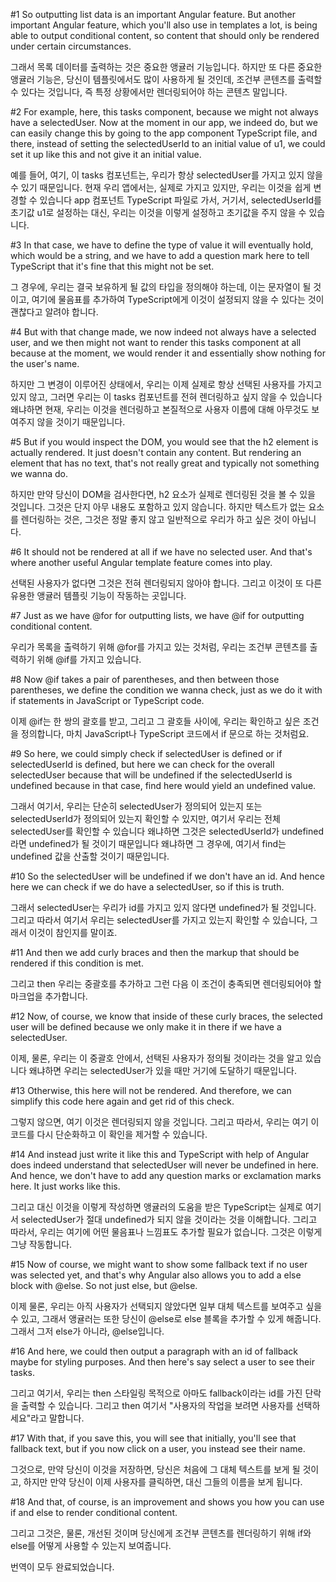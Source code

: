 #1
So outputting list data
is an important Angular feature.
But another important Angular feature,
which you'll also use in templates a lot,
is being able to output conditional content,
so content that should only be rendered
under certain circumstances.

그래서 목록 데이터를 출력하는 것은
중요한 앵귤러 기능입니다.
하지만 또 다른 중요한 앵귤러 기능은,
당신이 템플릿에서도 많이 사용하게 될 것인데,
조건부 콘텐츠를 출력할 수 있다는 것입니다,
즉 특정 상황에서만 렌더링되어야 하는
콘텐츠 말입니다.

#2
For example, here, this tasks component,
because we might not always have a selectedUser.
Now at the moment in our app, we indeed do,
but we can easily change this
by going to the app component TypeScript file,
and there, instead of setting the selectedUserId
to an initial value of u1, we could set it up like this
and not give it an initial value.

예를 들어, 여기, 이 tasks 컴포넌트는,
우리가 항상 selectedUser를 가지고 있지 않을 수 있기 때문입니다.
현재 우리 앱에서는, 실제로 가지고 있지만,
우리는 이것을 쉽게 변경할 수 있습니다
app 컴포넌트 TypeScript 파일로 가서,
거기서, selectedUserId를 초기값 u1로
설정하는 대신, 우리는 이것을 이렇게 설정하고
초기값을 주지 않을 수 있습니다.

#3
In that case, we have to define the type of value
it will eventually hold, which would be a string,
and we have to add a question mark here to tell TypeScript
that it's fine that this might not be set.

그 경우에, 우리는 결국 보유하게 될
값의 타입을 정의해야 하는데, 이는 문자열이 될 것이고,
여기에 물음표를 추가하여 TypeScript에게
이것이 설정되지 않을 수 있다는 것이 괜찮다고 알려야 합니다.

#4
But with that change made,
we now indeed not always have a selected user,
and we then might not want
to render this tasks component at all
because at the moment, we would render it
and essentially show nothing for the user's name.

하지만 그 변경이 이루어진 상태에서,
우리는 이제 실제로 항상 선택된 사용자를 가지고 있지 않고,
그러면 우리는 이 tasks 컴포넌트를
전혀 렌더링하고 싶지 않을 수 있습니다
왜냐하면 현재, 우리는 이것을 렌더링하고
본질적으로 사용자 이름에 대해 아무것도 보여주지 않을 것이기 때문입니다.

#5
But if you would inspect the DOM,
you would see that the h2 element is actually rendered.
It just doesn't contain any content.
But rendering an element that has no text,
that's not really great
and typically not something we wanna do.

하지만 만약 당신이 DOM을 검사한다면,
h2 요소가 실제로 렌더링된 것을 볼 수 있을 것입니다.
그것은 단지 아무 내용도 포함하고 있지 않습니다.
하지만 텍스트가 없는 요소를 렌더링하는 것은,
그것은 정말 좋지 않고
일반적으로 우리가 하고 싶은 것이 아닙니다.

#6
It should not be rendered at all
if we have no selected user.
And that's where another useful
Angular template feature comes into play.

선택된 사용자가 없다면
그것은 전혀 렌더링되지 않아야 합니다.
그리고 이것이 또 다른 유용한
앵귤러 템플릿 기능이 작동하는 곳입니다.

#7
Just as we have @for for outputting lists,
we have @if for outputting conditional content.

우리가 목록을 출력하기 위해 @for를 가지고 있는 것처럼,
우리는 조건부 콘텐츠를 출력하기 위해 @if를 가지고 있습니다.

#8
Now @if takes a pair of parentheses,
and then between those parentheses,
we define the condition we wanna check,
just as we do it with if statements
in JavaScript or TypeScript code.

이제 @if는 한 쌍의 괄호를 받고,
그리고 그 괄호들 사이에,
우리는 확인하고 싶은 조건을 정의합니다,
마치 JavaScript나 TypeScript 코드에서
if 문으로 하는 것처럼요.

#9
So here, we could simply check if selectedUser
is defined or if selectedUserId is defined,
but here we can check for the overall selectedUser
because that will be undefined
if the selectedUserId is undefined
because in that case,
find here would yield an undefined value.

그래서 여기서, 우리는 단순히 selectedUser가
정의되어 있는지 또는 selectedUserId가 정의되어 있는지 확인할 수 있지만,
여기서 우리는 전체 selectedUser를 확인할 수 있습니다
왜냐하면 그것은 selectedUserId가 undefined라면
undefined가 될 것이기 때문입니다
왜냐하면 그 경우에,
여기서 find는 undefined 값을 산출할 것이기 때문입니다.

#10
So the selectedUser will be undefined
if we don't have an id.
And hence here we can check if we do have a selectedUser,
so if this is truth.

그래서 selectedUser는
우리가 id를 가지고 있지 않다면 undefined가 될 것입니다.
그리고 따라서 여기서 우리는 selectedUser를 가지고 있는지 확인할 수 있습니다,
그래서 이것이 참인지를 말이죠.

#11
And then we add curly braces and then the markup
that should be rendered if this condition is met.

그리고 then 우리는 중괄호를 추가하고 그런 다음
이 조건이 충족되면 렌더링되어야 할 마크업을 추가합니다.

#12
Now, of course, we know that inside of these curly braces,
the selected user will be defined
because we only make it in there if we have a selectedUser.

이제, 물론, 우리는 이 중괄호 안에서,
선택된 사용자가 정의될 것이라는 것을 알고 있습니다
왜냐하면 우리는 selectedUser가 있을 때만 거기에 도달하기 때문입니다.

#13
Otherwise, this here will not be rendered.
And therefore, we can simplify this code here again
and get rid of this check.

그렇지 않으면, 여기 이것은 렌더링되지 않을 것입니다.
그리고 따라서, 우리는 여기 이 코드를 다시 단순화하고
이 확인을 제거할 수 있습니다.

#14
And instead just write it like this
and TypeScript with help of Angular does indeed understand
that selectedUser will never be undefined in here.
And hence, we don't have to add any question marks
or exclamation marks here.
It just works like this.

그리고 대신 이것을 이렇게 작성하면
앵귤러의 도움을 받은 TypeScript는 실제로
여기서 selectedUser가 절대 undefined가 되지 않을 것이라는 것을 이해합니다.
그리고 따라서, 우리는 여기에 어떤 물음표나
느낌표도 추가할 필요가 없습니다.
그것은 이렇게 그냥 작동합니다.

#15
Now of course, we might want to show some fallback text
if no user was selected yet,
and that's why Angular also allows you
to add a else block with @else.
So not just else, but @else.

이제 물론, 우리는 아직 사용자가 선택되지 않았다면
일부 대체 텍스트를 보여주고 싶을 수 있고,
그래서 앵귤러는 또한 당신이
@else로 else 블록을 추가할 수 있게 해줍니다.
그래서 그저 else가 아니라, @else입니다.

#16
And here, we could then output a paragraph
with an id of fallback maybe for styling purposes.
And then here's say select a user to see their tasks.

그리고 여기서, 우리는 then 스타일링 목적으로
아마도 fallback이라는 id를 가진 단락을 출력할 수 있습니다.
그리고 then 여기서 "사용자의 작업을 보려면 사용자를 선택하세요"라고 말합니다.

#17
With that, if you save this,
you will see that initially, you'll see that fallback text,
but if you now click on a user, you instead see their name.

그것으로, 만약 당신이 이것을 저장하면,
당신은 처음에 그 대체 텍스트를 보게 될 것이고,
하지만 만약 당신이 이제 사용자를 클릭하면, 대신 그들의 이름을 보게 됩니다.

#18
And that, of course, is an improvement
and shows you how you can use if and else
to render conditional content.

그리고 그것은, 물론, 개선된 것이며
당신에게 조건부 콘텐츠를 렌더링하기 위해
if와 else를 어떻게 사용할 수 있는지 보여줍니다.

번역이 모두 완료되었습니다.
